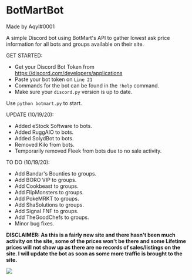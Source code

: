 # BotMartBot

Made by Aqyl#0001

A simple Discord bot using BotMart's API to gather lowest ask price information for all bots and groups available on their site.

GET STARTED:
- Get your Discord Bot Token from https://discord.com/developers/applications
- Paste your bot token on `Line 21`
- Commands for the bot can be found in the `!help` command.
- Make sure your `discord.py` version is up to date.

Use `python botmart.py` to start.

UPDATE  (10/19/20):
- Added eStock Software to bots.
- Added RuggAIO to bots.
- Added SolydBot to bots.
- Removed Kilo from bots.
- Temporarily removed Fleek from bots due to no sale activity.

TO DO (10/19/20):
- Add Bandar's Bounties to groups.
- Add BORO VIP to groups.
- Add Cookbeast to groups.
- Add FlipMonsters to groups.
- Add PokeMRKT to groups.
- Add ShaSolutions to groups.
- Add Signal FNF to groups.
- Add TheGoodChefs to groups.
- Minor bug fixes.

<b>DISCLAIMER: As this is a fairly new site and there hasn't been much activity on the site, some of the prices won't be there and some Lifetime prices will not show up as there are no records of sales/listings on the site. I will update the bot as soon as some more traffic is brought to the site.</b>

<img src="https://i.imgur.com/xFJKF6B.png">
